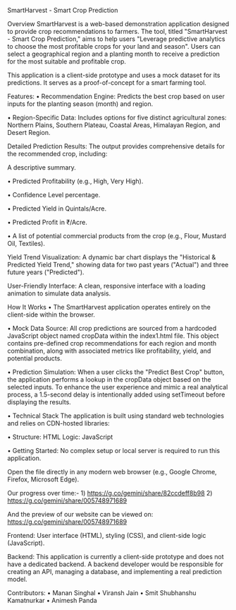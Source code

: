 SmartHarvest - Smart Crop Prediction 

Overview
SmartHarvest is a web-based demonstration application designed to provide crop recommendations to farmers. The tool, titled "SmartHarvest - Smart Crop Prediction," aims to help users "Leverage predictive analytics to choose the most profitable crops for your land and season". Users can select a geographical region and a planting month to receive a prediction for the most suitable and profitable crop.

This application is a client-side prototype and uses a mock dataset for its predictions. It serves as a proof-of-concept for a smart farming tool.

Features:
• Recommendation Engine: Predicts the best crop based on user inputs for the planting season (month) and region.

• Region-Specific Data: Includes options for five distinct agricultural zones: Northern Plains, Southern Plateau, Coastal Areas, Himalayan Region, and Desert Region.

Detailed Prediction Results: The output provides comprehensive details for the recommended crop, including:

A descriptive summary.

• Predicted Profitability (e.g., High, Very High).

• Confidence Level percentage.

• Predicted Yield in Quintals/Acre.

• Predicted Profit in ₹/Acre.

• A list of potential commercial products from the crop (e.g., Flour, Mustard Oil, Textiles).

Yield Trend Visualization: A dynamic bar chart displays the "Historical & Predicted Yield Trend," showing data for two past years ("Actual") and three future years ("Predicted").

User-Friendly Interface: A clean, responsive interface with a loading animation to simulate data analysis.

How It Works
• The SmartHarvest application operates entirely on the client-side within the browser.

• Mock Data Source: All crop predictions are sourced from a hardcoded JavaScript object named cropData within the index1.html file. This object contains pre-defined crop recommendations for each region and month combination, along with associated metrics like profitability, yield, and potential products.

• Prediction Simulation: When a user clicks the "Predict Best Crop" button, the application performs a lookup in the cropData object based on the selected inputs. To enhance the user experience and mimic a real analytical process, a 1.5-second delay is intentionally added using setTimeout before displaying the results.

• Technical Stack
The application is built using standard web technologies and relies on CDN-hosted libraries:

• Structure: HTML
Logic: JavaScript

• Getting Started:
No complex setup or local server is required to run this application.

Open the file directly in any modern web browser (e.g., Google Chrome, Firefox, Microsoft Edge).

Our progress over time:- 1) https://g.co/gemini/share/82ccdeff8b98 
                         2) https://g.co/gemini/share/005748971689

And the preview of our website can be viewed on: https://g.co/gemini/share/005748971689

Frontend: User interface (HTML), styling (CSS), and client-side logic (JavaScript).

Backend: This application is currently a client-side prototype and does not have a dedicated backend. A backend developer would be responsible for creating an API, managing a database, and implementing a real prediction model.

Contributors:
• Manan Singhal 
• Viransh Jain 
• Smit Shubhanshu Kamatnurkar
• Animesh Panda
